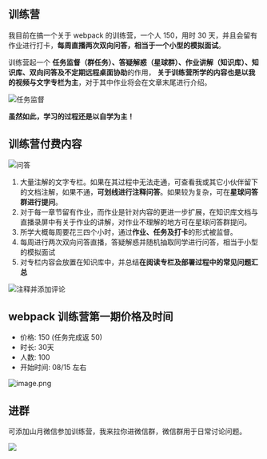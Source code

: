 ## 训练营

我目前在搞一个关于 webpack 的训练营，一个人 150，用时 30 天，并且会留有作业进行打卡，**每周直播两次双向问答，相当于一个小型的模拟面试**。

训练营起一个 **任务监督（群任务）、答疑解惑（星球群）、作业讲解（知识库）、知识库、双向问答及不定期远程桌面协助**的作用， **关于训练营所学的内容也是以我的视频与文字专栏为主**，对于其中作业将会在文章末尾进行介绍。

![任务监督](https://static.shanyue.tech/images/22-05-31/clipboard-5729.c9fd40.webp)

**虽然如此，学习的过程还是以自学为主！**

## 训练营付费内容

![问答](https://p9-juejin.byteimg.com/tos-cn-i-k3u1fbpfcp/bef203f4ee104864b8c46fbcfbf9f6b5~tplv-k3u1fbpfcp-watermark.image?)

1. 大量注解的文字专栏。如果在其过程中无法走通，可查看我或其它小伙伴留下的文档注解，如果不通，**可划线进行注释问答**。如果较为复杂，可在**星球问答群进行提问**。
2. 对于每一章节留有作业，而作业是针对内容的更进一步扩展，在知识库文档与直播录屏中有关于作业的讲解，对作业不理解的地方可在星球问答群提问。
3. 所学大概每周要花三四个小时，通过**作业、任务及打卡**的形式被监督。
4. 每周进行两次双向问答直播，答疑解惑并随机抽取同学进行问答，相当于小型的模拟面试
5. 对专栏内容会放置在知识库中，并总结**在阅读专栏及部署过程中的常见问题汇总**

![注释并添加评论](https://static.shanyue.tech/images/22-07-19/clipboard-5763.12f98e.webp)

## webpack 训练营第一期价格及时间

+ 价格: 150 (任务完成返 50)
+ 时长: 30天
+ 人数: 100
+ 开始时间: 08/15 左右

![image.png](https://p3-juejin.byteimg.com/tos-cn-i-k3u1fbpfcp/6b3b3a2b65d5440a940c4312d1a7ced9~tplv-k3u1fbpfcp-watermark.image?)

## 进群

可添加山月微信参加训练营，我来拉你进微信群，微信群用于日常讨论问题。

![](https://static.shanyue.tech/images/22-05-18/clipboard-8626.a61f42.webp)


